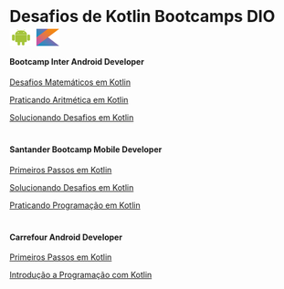 <div style="display: inline_block"><br>
  <h1>Desafios de Kotlin Bootcamps DIO
  <img align="center" alt="Gui-Android" height="30" width="40" src="https://github.com/devicons/devicon/blob/master/icons/android/android-original.svg">
  <img align="center" alt="Gui-Kt" height="30" width="40" src="https://github.com/devicons/devicon/blob/master/icons/kotlin/kotlin-original.svg">
  </h1>
</div>  

<div>
  <h4>Bootcamp Inter Android Developer</h4>
  
  <a href="https://github.com/GuilhermeDellatin/DesafiosKotlinBootcampsDIO/tree/master/src/main/kotlin/interAndroidDeveloper/desafiosMatematicosEmKotlin">Desafios Matemáticos em Kotlin</a>
  
   <a href="https://github.com/GuilhermeDellatin/DesafiosKotlinBootcampsDIO/tree/master/src/main/kotlin/interAndroidDeveloper/praticandoAritmeticaEmKotlin">Praticando Aritmética em Kotlin</a>

  <a href="https://github.com/GuilhermeDellatin/DesafiosKotlinBootcampsDIO/tree/master/src/main/kotlin/interAndroidDeveloper/solucionandoDesafiosEmKotlin">Solucionando Desafios em Kotlin</a>
</div>
  
#

<div>
  <h4>Santander Bootcamp Mobile Developer</h4>

  <a href="https://github.com/GuilhermeDellatin/DesafiosKotlinBootcampsDIO/tree/master/src/main/kotlin/santanderAndroidDeveloper/primeirosPassosEmKotlin">Primeiros Passos em Kotlin</a> 

  <a href="https://github.com/GuilhermeDellatin/DesafiosKotlinBootcampsDIO/tree/master/src/main/kotlin/santanderAndroidDeveloper/solucionandoDesafiosEmKotlin">Solucionando Desafios em Kotlin</a> 

  <a href="https://github.com/GuilhermeDellatin/DesafiosKotlinBootcampsDIO/tree/master/src/main/kotlin/santanderAndroidDeveloper/praticandoProgramacaoEmKotlin">Praticando Programação em Kotlin</a> 
</div>
  
#

<div>  
  <h4>Carrefour Android Developer</h4>

<a href="https://github.com/GuilhermeDellatin/DesafiosKotlinBootcampsDIO/tree/master/src/main/kotlin/carrefourAndroidDeveloper/primeirosPassosEmKotlin">Primeiros Passos em Kotlin</a> 

<a href="https://github.com/GuilhermeDellatin/DesafiosKotlinBootcampsDIO/tree/master/src/main/kotlin/carrefourAndroidDeveloper/introducaoAProgramacaoComKotlin">Introdução a Programação com Kotlin</a>
</div>
  
